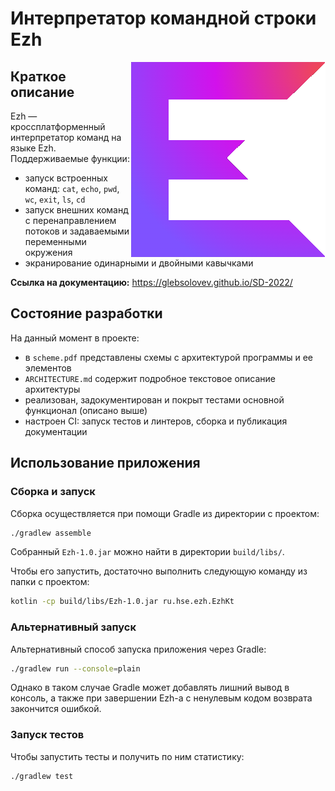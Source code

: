# Интерпретатор командной строки Ezh

<img src="logo.png" align="right" />

## Краткое описание
Ezh &mdash; кроссплатформенный интерпретатор команд на языке Ezh. Поддерживаемые функции:
 - запуск встроенных команд: `cat`, `echo`, `pwd`, `wc`, `exit`, `ls`, `cd`
 - запуск внешних команд с перенаправлением потоков и задаваемыми переменными окружения
 - экранирование одинарными и двойными кавычками

**Ссылка на документацию:** https://glebsolovev.github.io/SD-2022/

## Состояние разработки
На данный момент в проекте:
- в `scheme.pdf` представлены схемы с архитектурой программы и ее элементов
- `ARCHITECTURE.md` содержит подробное текстовое описание архитектуры
- реализован, задокументирован и покрыт тестами основной функционал (описано выше)
- настроен CI: запуск тестов и линтеров, сборка и публикация документации

## Использование приложения
### Сборка и запуск
Сборка осуществляется при помощи Gradle из директории с проектом:
```bash
./gradlew assemble
```
Собранный `Ezh-1.0.jar` можно найти в директории `build/libs/`.

Чтобы его запустить, достаточно выполнить следующую команду из папки с проектом:
```bash
kotlin -cp build/libs/Ezh-1.0.jar ru.hse.ezh.EzhKt
```

### Альтернативный запуск
Альтернативный способ запуска приложения через Gradle:
```bash
./gradlew run --console=plain
```
Однако в таком случае Gradle может добавлять лишний вывод в консоль, а также при завершении Ezh-а с ненулевым кодом возврата закончится ошибкой. 

### Запуск тестов
Чтобы запустить тесты и получить по ним статистику:
```bash
./gradlew test
```
